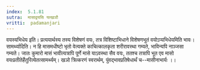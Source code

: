 ```yaml
---
index:  5.1.81
sutra:  मासाद्वयसि यत्खञौ
vritti:  padamanjari
---
```


वयस्यभिधेय इति। प्रत्ययार्थस्य तस्य विशेषणं वयः, तत्र विशिष्टाभिधाने विशेषणभूतं  वयोऽप्यभिधेयमिति भावः। सामर्थ्यादिति। न हि मासमधीष्टो भृतो वेत्यक्ते काचित्कालकृता शरीरावस्था गम्यते, भाविन्यपि नाञ्जसा गम्यते। जातः कुमारो मासं भावीत्यत्रापि पूर्णे मासे याऽवस्था सैव वयः, ततश्च तत्रापि भूत एव मासो वयःप्रतीतेर्हेतुरित्येतत्सामर्थ्यम्। खञो त्रित्करणं स्वरार्थम्, पुंवद्भावप्रतिषेधार्थं च--मासीनाभार्यः ।।

